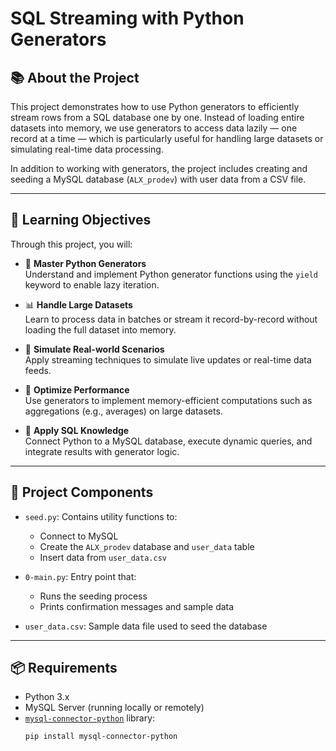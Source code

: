 # SQL Streaming with Python Generators

## 📚 About the Project

This project demonstrates how to use Python generators to efficiently stream rows from a SQL database one by one. Instead of loading entire datasets into memory, we use generators to access data lazily — one record at a time — which is particularly useful for handling large datasets or simulating real-time data processing.

In addition to working with generators, the project includes creating and seeding a MySQL database (`ALX_prodev`) with user data from a CSV file.

---

## 🎯 Learning Objectives

Through this project, you will:

- 🔁 **Master Python Generators**  
  Understand and implement Python generator functions using the `yield` keyword to enable lazy iteration.

- 📊 **Handle Large Datasets**  
  Learn to process data in batches or stream it record-by-record without loading the full dataset into memory.

- 🔄 **Simulate Real-world Scenarios**  
  Apply streaming techniques to simulate live updates or real-time data feeds.

- 🚀 **Optimize Performance**  
  Use generators to implement memory-efficient computations such as aggregations (e.g., averages) on large datasets.

- 🧩 **Apply SQL Knowledge**  
  Connect Python to a MySQL database, execute dynamic queries, and integrate results with generator logic.

---

## 🧱 Project Components

- `seed.py`: Contains utility functions to:

  - Connect to MySQL
  - Create the `ALX_prodev` database and `user_data` table
  - Insert data from `user_data.csv`

- `0-main.py`: Entry point that:

  - Runs the seeding process
  - Prints confirmation messages and sample data

- `user_data.csv`: Sample data file used to seed the database

---

## 📦 Requirements

- Python 3.x
- MySQL Server (running locally or remotely)
- [`mysql-connector-python`](https://pypi.org/project/mysql-connector-python/) library:
  ```bash
  pip install mysql-connector-python
  ```
